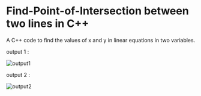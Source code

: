 # Find-Point-of-Intersection between two lines in C++

A C++ code to find the values of x and y in linear equations in two variables. 

output 1 : 

![output1](https://user-images.githubusercontent.com/33633694/165275176-2858b405-fbc3-4f7d-910d-d50ab805c424.png)

output 2 : 

![output2](https://user-images.githubusercontent.com/33633694/165275249-69ace46f-f7d9-4586-9f4a-5435f978eab4.png)

